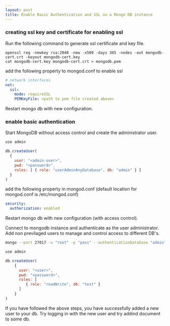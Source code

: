 ```yaml
---
layout: post
title: Enable Basic Authentication and SSL on a Mongo DB instance 
---
```


### creating ssl key and certificate for enabling ssl
Run the following command to generate ssl certificate and key file.

```
openssl req -newkey rsa:2048 -new -x509 -days 365 -nodes -out mongodb-cert.crt -keyout mongodb-cert.key
cat mongodb-cert.key mongodb-cert.crt > mongodb.pem
```

add the following property to mongod.conf to enable ssl

```yaml
# network interfaces
net:
  ssl:
    mode: requireSSL
    PEMKeyFile: <path to pem file created above>
```
Restart mongo db with new configuration.

### enable basic authentication 
Start MongoDB without access control and create the administrator user.

```javascript
use admin

db.createUser(
  {
    user: "<admin-user>",
    pwd: "<password>",
    roles: [ { role: "userAdminAnyDatabase", db: "admin" } ]
  }
)

```

add the following property in mongod.conf (default location for mongod.conf is /etc/mongod.conf)

```yaml
security:
  authorization: enabled
```

Restart mongo db with new configuration (with access control).

Connect to mongodb instance and authenticate as the user administrator. Add non previlaged users to manage and control access to different DB's.

```bash
mongo --port 27017 -u "root" -p "pass" --authenticationDatabase "admin"
```

```javascript
use admin

db.createUser(
    {
      user: "<user>",
      pwd: "<password>",
      roles: [
         { role: "readWrite", db: "test" }
      ]
    }
)
```

If you have followed the above steps, you have successfully added a new user to your db. Try logging in with the new user and try addind document to some db.



